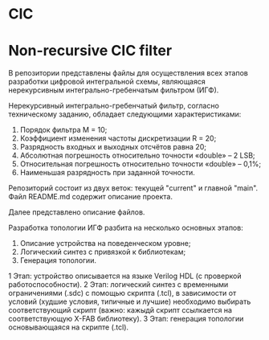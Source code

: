 # CIC
# Non-recursive CIC filter
В репозитории представлены файлы для осуществления всех этапов разработки цифровой интегральной схемы, являющаяся нерекурсивным интегрально-гребенчатым фильтром (ИГФ).

Нерекурсивный интегрально-гребенчатый фильтр, согласно техническому заданию, обладает следующими характеристиками:
1) Порядок фильтра M = 10;
2) Коэффициент изменения частоты дискретизации R = 20;
3) Разрядность входных и выходных отсчётов равна 20;
4) Абсолютная погрешность относительно точности «double» – 2 LSB;
5) Относительная погрешность относительно точности «double» – 0,1%;
6) Наименьшая разрядность при заданной точности.

Репозиторий состоит из двух веток: текущей "current" и главной "main".
Файл README.md содержит описание проекта.

Далее представлено описание файлов.


Разработка топологии ИГФ разбита на несколько основных этапов:
1) Описание устройства на поведенческом уровне; 
2) Логический синтез с привязкой к библиотекам;
3) Генерация топологии.

1 Этап: устройство описывается на языке Verilog HDL (с проверкой работоспособности).
2 Этап: логический синтез с временными ограничениями (.sdc) с помощью скрипта (.tcl), в зависимости от условий (худшие условия, типичные и лучшие) необходимо выбирать соответствующий скрипт (важно: кажыдй скрипт ссылкается на соответствующую X-FAB библиотеку).
3 Этап: генерация топологии основывающаяся на скрипте (.tcl).
